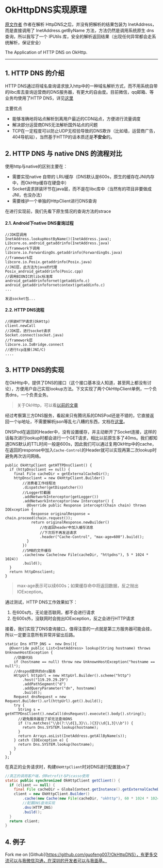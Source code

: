 # OkHttpDNS实现原理

[原文作者](https://www.jianshu.com/p/9803a6efb672)
作者在解析 HttpDNS之后，并没有把解析的结果包装为 InetAddress，而是直接调用了 InetAddress.getByName 方法，方法仍然是调用系统原生 dns 查询，所以我写了一个 IPUtils 库，安全的解析返回结果（出现任何异常都会走系统解析，保证安全）

The Application of  HTTP DNS on OkHttp.

------

## 1. HTTP DNS 的介绍

HTTP DNS通过将域名查询请求放入http中的一种域名解析方式，而不用系统自带的libc库去查询运营商的DNS服务器，有更大的自由度。目前微信，qq邮箱、等业务均使用了HTTP DNS，详见[这里](https://link.jianshu.com?t=http://mp.weixin.qq.com/s?__biz=MzA3ODgyNzcwMw==&mid=201837080&idx=1&sn=b2a152b84df1c7dbd294ea66037cf262&scene=2&from=timeline&isappinstalled=0&utm_source=tuicool)

主要优点

- 能够准确地将站点解析到离用户最近的CDN站点，方便进行流量调度
- 解决部分运营商DNS无法解析国外站点的问题
- TCP在一定程度可以防止UDP无校验导致的DNS欺诈（比如墙，运营商广告，404导航站），当然基于HTTP的话本质还是**不安全**的。

## 2. HTTP DNS 与 native DNS 的流程对比

使用http与native的区别主要在：

- 需要实现native 自带的 LRU缓存（DNS默认是600s，原生的缓存在JNI内存中，而OkHttp缓存在硬盘中）
- Socket请求拼装环节在java层，而不是在libc库中（当然有的项目非要做成JNI，也没办法）
- 需要维护一个单独的HttpClient进行DNS查询

在进行实现前，我们先看下原生情况的查询方法的strace

#### 2.1. Android下native DNS查询过程

```
//JDK层调用
InetAddress.lookupHostByName()(InetAddress.java);
Libcore.os.android_getaddrinfo(InetAddress.java)
//framework下调用
libcore.io.ForwardingOs.getaddrinfo(ForwardingOs.java)
//framework层
libcore.io.Posix.getaddrinfo(Posix.java)
//JNI层，此方法为java的代理
Posix_android_getaddrinfo(Posic.cpp)
//调用BIONIC的libc标准库
android_getaddrinfofornet(getaddinfo.c)
android_getaddrinfofornetcontext(getaddinfo.c)
...

发送socket包...

```

#### 2.2. HTTP DNS流程

```
//拼装HTTP请求(OkHttp)
client.newCall
//JDK层，进行socket请求
Socket.connect(socket.java)
//framework层
libcore.io.IoBridge.connect
//进行tcp连接(JNI/C)
....

```

## 3. HTTP DNS的实现

在OkHttp中，提供了DNS的接口（这个接口基本没人知道，甚至网上都没有讨论），方便用户自己实现lookup方法。下文实现了两个OkHttpClient单例，一个负责dns，一个负责业务。

> 关于OkHttp，可以看[以前的文章](https://www.jianshu.com/p/aad5aacd79bf)

经过考察第三方DNS服务，看起来只有腾讯系的DNSPod还是不错的，它直接返回一个ip地址，不需要解析json等乱七八糟的东西，文档在[这里](https://link.jianshu.com?t=https://www.dnspod.cn/misc/D%2B%E5%85%8D%E8%B4%B9%E7%89%88%E6%9C%AC%E6%8E%A5%E5%8F%A3%E8%AF%B4%E6%98%8E.pdf)。

DNSPod在返回的Header中，没有设置缓存，并主动断开了Socket连接，这样的话每次进行lookup时都会进行一个GET请求，相比以前原生多了40ms。我们都知道DNS默认的TTL时间一般是600s，因此我们可以通过复用OkHttp中的cache，在返回的response中加入`Cache-Control`的Header就可以实现再第二次lookup时避免再次访问网络。

```
public OkHttpClient getHTTPDnsClient() {
  if (httpDnsclient == null) {
    final File cacheDir = getExternalCacheDir();
    httpDnsclient = new OkHttpClient.Builder()
        //消费者工作线程池
        .dispatcher(getDispatcher())
        //Logger拦截器     
        .addNetworkInterceptor(getLogger())
        .addNetworkInterceptor(new Interceptor() {
          @Override public Response intercept(Chain chain) throws IOException {
            Response originalResponse = chain.proceed(chain.request());
            return originalResponse.newBuilder()
                //在返回header中加入缓存消息
                //下次将不再发送请求
                .header("Cache-Control", "max-age=600").build();
          }
        })
        //5MB的文件缓存
        .cache(new Cache(new File(cacheDir, "httpdns"), 5 * 1024 * 1024))
        .build();
  }
  return httpDnsclient;
}

```

> max-age表示可以续600s；如果缓存命中将返回数据，反之抛出IOException。

通过测试，HTTP DNS工作效果如下：

1. 在600s内，无论是否联网，都不会进行请求
2. 在600s外，没联网时会抛出IOException，反之会进行HTTP请求

接着，我们实现了DNS查询接口，值得注意的一点就是第三方服务器可能会挂，所以一定要注意所有异常并留出后路。

```
static Dns HTTP_DNS =  new Dns(){
  @Override public List<InetAddress> lookup(String hostname) throws UnknownHostException {
    //防御代码
    if (hostname == null) throw new UnknownHostException("hostname == null");
    //dnspod提供的dns服务
    HttpUrl httpUrl = new HttpUrl.Builder().scheme("http")
        .host("119.29.29.29")
        .addPathSegment("d")
        .addQueryParameter("dn", hostname)
        .build();
    Request dnsRequest = new Request.Builder().url(httpUrl).get().build();
    try {
      String s = getHTTPDnsClient().newCall(dnsRequest).execute().body().string();
      //避免服务器挂了却无法查询DNS
      if (!s.matches("\\b(?:\\d{1,3}\\.){3}\\d{1,3}\\b")) {
        return Dns.SYSTEM.lookup(hostname);
      }
      return Arrays.asList(InetAddress.getAllByName(s));
    } catch (IOException e) {
      return Dns.SYSTEM.lookup(hostname);
    }
  }
};

```

在真正的业务请求时，构建`OkHttpClient`时对DNS进行配置就ok了

```java
//真正的调用客户端，供Retrofit与Picasso使用
static public synchronized OkHttpClient getClient() {
  if (client == null) {
    final File cacheDir = GlobalContext.getInstance().getExternalCacheDir();
    client = new OkHttpClient.Builder()
        .cache(new Cache(new File(cacheDir, "okhttp"), 60 * 1024 * 1024))
        //配置DNS查询实现
        .dns(HTTP_DNS)
        .build();
  }
  return client;
}

```

## 4. 例子

Fork me on [Github](https://github.com/guofeng007/OkHttpDNS），有更多交流可以与我微信沟通，在深圳的开发者可以与我面基。
